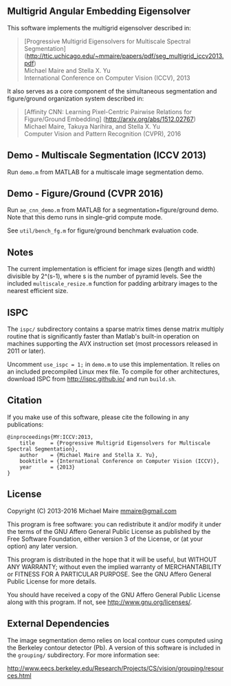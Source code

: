 Multigrid Angular Embedding Eigensolver
---------------------------------------

This software implements the multigrid eigensolver described in:

> [Progressive Multigrid Eigensolvers for Multiscale Spectral Segmentation]
> (http://ttic.uchicago.edu/~mmaire/papers/pdf/seg_multigrid_iccv2013.pdf)  
> Michael Maire and Stella X. Yu  
> International Conference on Computer Vision (ICCV), 2013  

It also serves as a core component of the simultaneous segmentation and
figure/ground organization system described in:

> [Affinity CNN: Learning Pixel-Centric Pairwise Relations for Figure/Ground Embedding]
> (http://arxiv.org/abs/1512.02767)  
> Michael Maire, Takuya Narihira, and Stella X. Yu  
> Computer Vision and Pattern Recognition (CVPR), 2016  

Demo - Multiscale Segmentation (ICCV 2013)
------------------------------------------

Run `demo.m` from MATLAB for a multiscale image segmentation demo.

Demo - Figure/Ground (CVPR 2016)
--------------------------------

Run `ae_cnn_demo.m` from MATLAB for a segmentation+figure/ground demo.  
Note that this demo runs in single-grid compute mode.

See `util/bench_fg.m` for figure/ground benchmark evaluation code.

Notes
-----

The current implementation is efficient for image sizes (length and width)
divisible by 2^(s-1), where s is the number of pyramid levels.  See the
included `multiscale_resize.m` function for padding arbitrary images to the
nearest efficient size.

ISPC
----

The `ispc/` subdirectory contains a sparse matrix times dense matrix multiply
routine that is significantly faster than Matlab's built-in operation on
machines supporting the AVX instruction set (most processors released in
2011 or later).

Uncomment `use_ispc = 1;` in `demo.m` to use this implementation.  It relies
on an included precompiled Linux mex file.  To compile for other architectures,
download ISPC from <http://ispc.github.io/> and run `build.sh`.

Citation
--------

If you make use of this software, please cite the following in any publications:

    @inproceedings{MY:ICCV:2013,
        title     = {Progressive Multigrid Eigensolvers for Multiscale Spectral Segmentation},
        author    = {Michael Maire and Stella X. Yu},
        booktitle = {International Conference on Computer Vision (ICCV)},
        year      = {2013}
    }

License
-------

Copyright (C) 2013-2016 Michael Maire <mmaire@gmail.com>

This program is free software: you can redistribute it and/or modify
it under the terms of the GNU Affero General Public License as published by
the Free Software Foundation, either version 3 of the License, or
(at your option) any later version.

This program is distributed in the hope that it will be useful,
but WITHOUT ANY WARRANTY; without even the implied warranty of
MERCHANTABILITY or FITNESS FOR A PARTICULAR PURPOSE.  See the
GNU Affero General Public License for more details.

You should have received a copy of the GNU Affero General Public License
along with this program.  If not, see <http://www.gnu.org/licenses/>.

External Dependencies
---------------------

The image segmentation demo relies on local contour cues computed using the
Berkeley contour detector (Pb).  A version of this software is included in the
`grouping/` subdirectory.  For more information see:

http://www.eecs.berkeley.edu/Research/Projects/CS/vision/grouping/resources.html
